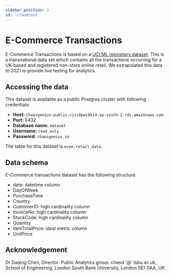 ```yaml
---
sidebar_position: 3
id: 'cloudcost'
---
```


# E-Commerce Transactions

E-Commerce Transactions is based on a [UCI ML repository dataset](https://archive.ics.uci.edu/ml/datasets/online+retail). This is a transnational data set which contains all the transactions occurring for a UK-based and registered non-store online retail. We extrapolated this data to 2021 to provide live testing for analytics. 

## Accessing the data

This dataset is available as a public Postgres cluster with following credentials:

- **Host:** `chaosgenius-public.cjzi0pwi8ki4.ap-south-1.rds.amazonaws.com`
- **Port:** 5432
- **Database name:** `dataset`
- **Username:** `read_only`
- **Password:** `chaosgenius_io`

The table for this dataset is `ecom_retail_data`. 

## Data schema

E-Commerce transactions dataset has the following structure:

- date: datetime column
- DayOfWeek
- PurchaseTime
- Country 
- CustomerID: high cardinality column
- InvoiceNo: high cardinality column
- StockCode: high cardinality column
- Quantity
- ItemTotalPrice: ideal metric column
- UnitPrice 

## Acknowledgement

Dr Daqing Chen, Director: Public Analytics group. chend '@' lsbu.ac.uk, School of Engineering, London South Bank University, London SE1 0AA, UK.
